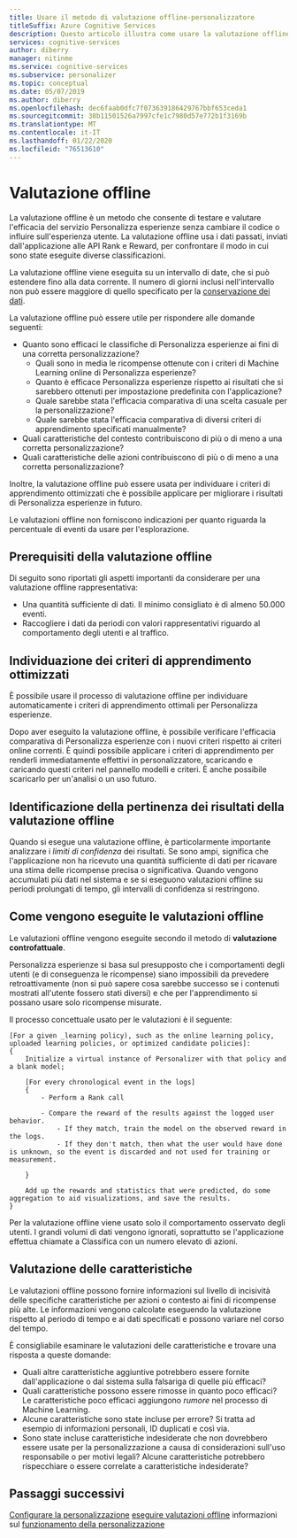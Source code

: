 ```yaml
---
title: Usare il metodo di valutazione offline-personalizzatore
titleSuffix: Azure Cognitive Services
description: Questo articolo illustra come usare la valutazione offline per misurare l'efficacia dell'app e analizzare il ciclo di apprendimento.
services: cognitive-services
author: diberry
manager: nitinme
ms.service: cognitive-services
ms.subservice: personalizer
ms.topic: conceptual
ms.date: 05/07/2019
ms.author: diberry
ms.openlocfilehash: dec6faab0dfc7f073639186429767bbf653ceda1
ms.sourcegitcommit: 38b11501526a7997cfe1c7980d57e772b1f3169b
ms.translationtype: MT
ms.contentlocale: it-IT
ms.lasthandoff: 01/22/2020
ms.locfileid: "76513610"
---
```

# <a name="offline-evaluation"></a>Valutazione offline

La valutazione offline è un metodo che consente di testare e valutare l'efficacia del servizio Personalizza esperienze senza cambiare il codice o influire sull'esperienza utente. La valutazione offline usa i dati passati, inviati dall'applicazione alle API Rank e Reward, per confrontare il modo in cui sono state eseguite diverse classificazioni.

La valutazione offline viene eseguita su un intervallo di date, che si può estendere fino alla data corrente. Il numero di giorni inclusi nell'intervallo non può essere maggiore di quello specificato per la [conservazione dei dati](how-to-settings.md).

La valutazione offline può essere utile per rispondere alle domande seguenti:

* Quanto sono efficaci le classifiche di Personalizza esperienze ai fini di una corretta personalizzazione?
    * Quali sono in media le ricompense ottenute con i criteri di Machine Learning online di Personalizza esperienze?
    * Quanto è efficace Personalizza esperienze rispetto ai risultati che si sarebbero ottenuti per impostazione predefinita con l'applicazione?
    * Quale sarebbe stata l'efficacia comparativa di una scelta casuale per la personalizzazione?
    * Quale sarebbe stata l'efficacia comparativa di diversi criteri di apprendimento specificati manualmente?
* Quali caratteristiche del contesto contribuiscono di più o di meno a una corretta personalizzazione?
* Quali caratteristiche delle azioni contribuiscono di più o di meno a una corretta personalizzazione?

Inoltre, la valutazione offline può essere usata per individuare i criteri di apprendimento ottimizzati che è possibile applicare per migliorare i risultati di Personalizza esperienze in futuro.

Le valutazioni offline non forniscono indicazioni per quanto riguarda la percentuale di eventi da usare per l'esplorazione.

## <a name="prerequisites-for-offline-evaluation"></a>Prerequisiti della valutazione offline

Di seguito sono riportati gli aspetti importanti da considerare per una valutazione offline rappresentativa:

* Una quantità sufficiente di dati. Il minimo consigliato è di almeno 50.000 eventi.
* Raccogliere i dati da periodi con valori rappresentativi riguardo al comportamento degli utenti e al traffico.

## <a name="discovering-the-optimized-learning-policy"></a>Individuazione dei criteri di apprendimento ottimizzati

È possibile usare il processo di valutazione offline per individuare automaticamente i criteri di apprendimento ottimali per Personalizza esperienze.

Dopo aver eseguito la valutazione offline, è possibile verificare l'efficacia comparativa di Personalizza esperienze con i nuovi criteri rispetto ai criteri online correnti. È quindi possibile applicare i criteri di apprendimento per renderli immediatamente effettivi in personalizzatore, scaricando e caricando questi criteri nel pannello modelli e criteri. È anche possibile scaricarlo per un'analisi o un uso futuro.

## <a name="understanding-the-relevance-of-offline-evaluation-results"></a>Identificazione della pertinenza dei risultati della valutazione offline

Quando si esegue una valutazione offline, è particolarmente importante analizzare i _limiti di confidenza_ dei risultati. Se sono ampi, significa che l'applicazione non ha ricevuto una quantità sufficiente di dati per ricavare una stima delle ricompense precisa o significativa. Quando vengono accumulati più dati nel sistema e se si eseguono valutazioni offline su periodi prolungati di tempo, gli intervalli di confidenza si restringono.

## <a name="how-offline-evaluations-are-done"></a>Come vengono eseguite le valutazioni offline

Le valutazioni offline vengono eseguite secondo il metodo di **valutazione controfattuale**.

Personalizza esperienze si basa sul presupposto che i comportamenti degli utenti (e di conseguenza le ricompense) siano impossibili da prevedere retroattivamente (non si può sapere cosa sarebbe successo se i contenuti mostrati all'utente fossero stati diversi) e che per l'apprendimento si possano usare solo ricompense misurate.

Il processo concettuale usato per le valutazioni è il seguente:

```
[For a given _learning policy), such as the online learning policy, uploaded learning policies, or optimized candidate policies]:
{
    Initialize a virtual instance of Personalizer with that policy and a blank model;

    [For every chronological event in the logs]
    {
        - Perform a Rank call

        - Compare the reward of the results against the logged user behavior.
            - If they match, train the model on the observed reward in the logs.
            - If they don't match, then what the user would have done is unknown, so the event is discarded and not used for training or measurement.

    }

    Add up the rewards and statistics that were predicted, do some aggregation to aid visualizations, and save the results.
}
```

Per la valutazione offline viene usato solo il comportamento osservato degli utenti. I grandi volumi di dati vengono ignorati, soprattutto se l'applicazione effettua chiamate a Classifica con un numero elevato di azioni.


## <a name="evaluation-of-features"></a>Valutazione delle caratteristiche

Le valutazioni offline possono fornire informazioni sul livello di incisività delle specifiche caratteristiche per azioni o contesto ai fini di ricompense più alte. Le informazioni vengono calcolate eseguendo la valutazione rispetto al periodo di tempo e ai dati specificati e possono variare nel corso del tempo.

È consigliabile esaminare le valutazioni delle caratteristiche e trovare una risposta a queste domande:

* Quali altre caratteristiche aggiuntive potrebbero essere fornite dall'applicazione o dal sistema sulla falsariga di quelle più efficaci?
* Quali caratteristiche possono essere rimosse in quanto poco efficaci? Le caratteristiche poco efficaci aggiungono _rumore_ nel processo di Machine Learning.
* Alcune caratteristiche sono state incluse per errore? Si tratta ad esempio di informazioni personali, ID duplicati e così via.
* Sono state incluse caratteristiche indesiderate che non dovrebbero essere usate per la personalizzazione a causa di considerazioni sull'uso responsabile o per motivi legali? Alcune caratteristiche potrebbero rispecchiare o essere correlate a caratteristiche indesiderate?


## <a name="next-steps"></a>Passaggi successivi

[Configurare la personalizzazione](how-to-settings.md)
[eseguire valutazioni offline](how-to-offline-evaluation.md) informazioni sul [funzionamento della personalizzazione](how-personalizer-works.md)
